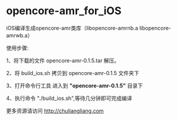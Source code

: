 # opencore-amr_for_iOS
iOS编译生成opencore-amr类库（libopencore-amrnb.a libopencore-amrwb.a）


使用步骤:

1、将下载的文件 opencore-amr-0.1.5.tar 解压。

2、将 build_ios.sh 拷贝到 opencore-amr-0.1.5 文件夹下

3、打开命令行工具 进入到 __"opencore-amr-0.1.5"__ 目录下

4、执行命令 "./build_ios.sh",等待几分钟即可完成编译


更多资源请访问 http://chuliangliang.com
